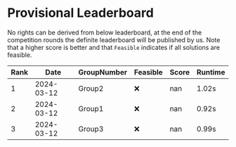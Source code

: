# Provisional Leaderboard

No rights can be derived from below leaderboard, at the end of the competition rounds the definite leaderboard will be published by us. Note that a higher score is better and that `Feasible` indicates if all solutions are feasible.

<!-- LEADERBOARD_START -->
| Rank | Date | GroupNumber | Feasible | Score | Runtime |
| ------ | ------------ | ------------------- |-------------| ------- | ------- |
| 1 | 2024-03-12 | Group2 | ❌ | nan | 1.02s |
| 2 | 2024-03-12 | Group1 | ❌ | nan | 0.92s |
| 3 | 2024-03-12 | Group3 | ❌ | nan | 0.99s |
<!-- LEADERBOARD_END -->
